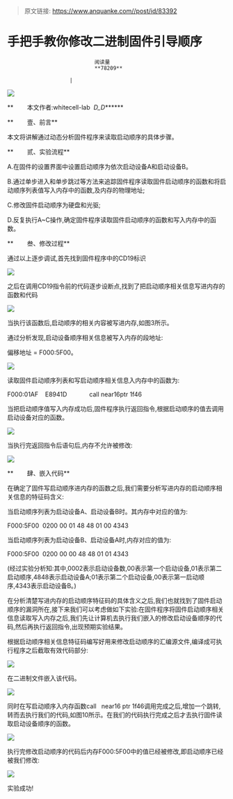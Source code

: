 > 原文链接: https://www.anquanke.com//post/id/83392 


# 手把手教你修改二进制固件引导顺序


                                阅读量   
                                **78209**
                            
                        |
                        
                                                                                    



**[![](https://p5.ssl.qhimg.com/t01cbbb722a6568bd3c.jpg)](https://p5.ssl.qhimg.com/t01cbbb722a6568bd3c.jpg)**

**        本文作者:whitecell-lab  _D_D_******

**        壹、前言**

本文将讲解通过动态分析固件程序来读取启动顺序的具体步骤。

**        贰、实验流程**

A.在固件的设置界面中设置启动顺序为依次启动设备A和启动设备B。

B.通过单步进入和单步跳过等方法来追踪固件程序读取固件启动顺序的函数和将启动顺序列表值写入内存中的函数,及内存的物理地址;

C.修改固件启动顺序为硬盘和光驱;

D.反复执行A~C操作,确定固件程序读取固件启动顺序的函数和写入内存中的函数。

**        叁、修改过程**

通过以上逐步调试,首先找到固件程序中的CD19标识



[![](https://p0.ssl.qhimg.com/t012d811c9af6c80cc2.png)](https://p0.ssl.qhimg.com/t012d811c9af6c80cc2.png)



之后在调用CD19指令前的代码逐步设断点,找到了把启动顺序相关信息写进内存的函数和代码



[![](https://p2.ssl.qhimg.com/t0110653dc46ef4b2bb.jpg)](https://p2.ssl.qhimg.com/t0110653dc46ef4b2bb.jpg)



当执行该函数后,启动顺序的相关内容被写进内存,如图3所示。

通过分析发现,启动设备顺序相关信息被写入内存的段地址:

偏移地址 = F000:5F00。

[![](https://p1.ssl.qhimg.com/t0114dd4794a807bbcf.jpg)](https://p1.ssl.qhimg.com/t0114dd4794a807bbcf.jpg)



读取固件启动顺序列表和写启动顺序相关信息入内存中的函数为:

F000:01AF    E8941D             call near16ptr 1f46

当把启动顺序值写入内存成功后,固件程序执行返回指令,根据启动顺序的值去调用启动设备对应的函数。

[![](https://p2.ssl.qhimg.com/t010646dd3c9824da1f.jpg)](https://p2.ssl.qhimg.com/t010646dd3c9824da1f.jpg)

当执行完返回指令后语句后,内存不允许被修改:

[![](https://p1.ssl.qhimg.com/t0123eeeac334e2b362.jpg)](https://p1.ssl.qhimg.com/t0123eeeac334e2b362.jpg)

**        肆、嵌入代码**

在确定了固件写启动顺序进内存的函数之后,我们需要分析写进内存的启动顺序相关信息的特征码含义:

当启动顺序列表为启动设备A、启动设备B时。其内存中对应的值为:

F000:5F00  0200 00 01 48 48 01 00 4343

当启动顺序列表为启动设备B、启动设备A时,内存对应的值为:

F000:5F00  0200 00 00 48 48 01 01 4343

(经过实验分析知:其中,0002表示启动设备数,00表示第一个启动设备,01表示第二启动顺序,4848表示启动设备A;01表示第二个启动设备,00表示第一启动顺序,4343表示启动设备B。)

在分析清楚写进内存的启动顺序特征码的具体含义之后,我们也就找到了固件启动顺序的漏洞所在,接下来我们可以考虑做如下实验:在固件程序将固件启动顺序相关信息读取写入内存之后,我们先让计算机去执行我们嵌入的修改启动设备顺序的代码,然后再执行返回指令,出现预期实验结果。

根据启动顺序相关信息特征码编写好用来修改启动顺序的汇编源文件,编译成可执行程序之后截取有效代码部分:

[![](https://p4.ssl.qhimg.com/t011af3cf1d1408702f.jpg)](https://p4.ssl.qhimg.com/t011af3cf1d1408702f.jpg)

在二进制文件嵌入该代码。

[![](https://p5.ssl.qhimg.com/t012eff5e1ec32f8c3e.jpg)](https://p5.ssl.qhimg.com/t012eff5e1ec32f8c3e.jpg)

同时在写启动顺序入内存函数call   near16 ptr 1f46调用完成之后,增加一个跳转,转而去执行我们的代码,如图10所示。在我们的代码执行完成之后才去执行固件读取启动设备顺序的函数。

[![](https://p4.ssl.qhimg.com/t01c1b2cc1ac6786fbe.jpg)](https://p4.ssl.qhimg.com/t01c1b2cc1ac6786fbe.jpg)

执行完修改启动顺序的代码后内存F000:5F00中的值已经被修改,即启动顺序已经被我们修改:



[![](https://p4.ssl.qhimg.com/t01f7dcf6dd0c4057c4.jpg)](https://p4.ssl.qhimg.com/t01f7dcf6dd0c4057c4.jpg)



实验成功!
